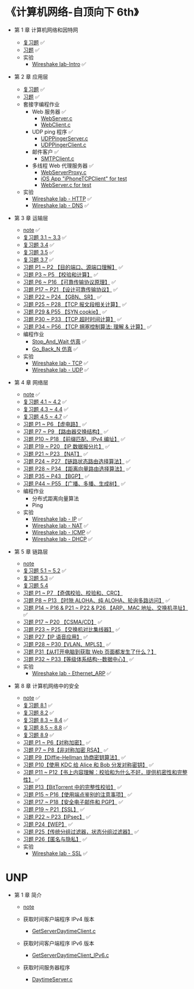 # 《计算机网络-自顶向下 6th》

* 第 1 章 计算机网络和因特网
  * [复习题](https://github.com/YangXiaoHei/Networking/blob/master/计算机网络自顶向下/01%20计算机网络和因特网/复习题.md) ✅
  * [习题](https://github.com/YangXiaoHei/Networking/blob/master/计算机网络自顶向下/01%20计算机网络和因特网/习题.md) ✅
  * 实验
  	* [Wireshake lab-Intro](https://github.com/YangXiaoHei/Networking/blob/master/计算机网络自顶向下/01%20计算机网络和因特网/Wireshake_lab-Intro.md) ✅
  
* 第 2 章 应用层
  * [复习题](https://github.com/YangXiaoHei/Networking/blob/master/计算机网络自顶向下/02%20应用层/复习题.md) ✅
  * [习题](https://github.com/YangXiaoHei/Networking/blob/master/计算机网络自顶向下/02%20应用层/习题.md) ✅
  * 套接字编程作业
    * Web 服务器 ✅
      * [WebServer.c](https://github.com/YangXiaoHei/Networking/blob/master/计算机网络自顶向下/02%20应用层/progs/WebServer.c)
      * [WebClient.c](https://github.com/YangXiaoHei/Networking/blob/master/计算机网络自顶向下/02%20应用层/progs/WebClient.c)
    * UDP ping 程序 ✅
      * [UDPPingerServer.c](https://github.com/YangXiaoHei/Networking/blob/master/计算机网络自顶向下/02%20应用层/progs/UDPPingerServer.c)
      * [UDPPingerClient.c](https://github.com/YangXiaoHei/Networking/blob/master/计算机网络自顶向下/02%20应用层/progs/UDPPingerClient.c)
    * 邮件客户 ✅
      * [SMTPClient.c](https://github.com/YangXiaoHei/Networking/blob/master/计算机网络自顶向下/02%20应用层/progs/SMTPClient.c)
    * 多线程 Web 代理服务器 ✅
      * [WebServerProxy.c](https://github.com/YangXiaoHei/Networking/blob/master/计算机网络自顶向下/02%20应用层/progs/WebServerProxy.c)
      * [iOS App "iPhoneTCPClient" for test](https://github.com/YangXiaoHei/Networking/blob/master/计算机网络自顶向下/02%20应用层/progs/iPhoneTCPClient)
      * [WebServer.c for test](https://github.com/YangXiaoHei/Networking/blob/master/计算机网络自顶向下/02%20应用层/progs/WebServer.c)
  * 实验
     * [Wireshake lab - HTTP](https://github.com/YangXiaoHei/Networking/blob/master/计算机网络自顶向下/02%20应用层/Wireshake_lab-HTTP.md)  ✅
     * [Wireshake lab - DNS](https://github.com/YangXiaoHei/Networking/blob/master/计算机网络自顶向下/02%20应用层/Wireshake_lab-DNS.md)  ✅
  
 * 第 3 章 运输层
   * [note](https://github.com/YangXiaoHei/Networking/blob/master/计算机网络自顶向下/03%20运输层/README.md) ✅
   * [复习题 3.1 ~ 3.3](https://github.com/YangXiaoHei/Networking/blob/master/计算机网络自顶向下/03%20运输层/复习题_31_33.md) ✅
   * [复习题 3.4](https://github.com/YangXiaoHei/Networking/blob/master/计算机网络自顶向下/03%20运输层/复习题_34.md) ✅
   * [复习题 3.5](https://github.com/YangXiaoHei/Networking/blob/master/计算机网络自顶向下/03%20运输层/复习题_35.md) ✅
   * [复习题 3.7](https://github.com/YangXiaoHei/Networking/blob/master/计算机网络自顶向下/03%20运输层/复习题_37.md) ✅
   * [习题 P1 ~ P2 【目的端口、源端口理解】](https://github.com/YangXiaoHei/Networking/blob/master/计算机网络自顶向下/03%20运输层/习题_01_02.md) ✅
   * [习题 P3 ~ P5 【校验和计算】](https://github.com/YangXiaoHei/Networking/blob/master/计算机网络自顶向下/03%20运输层/习题_03_05.md) ✅
   * [习题 P6 ~ P16 【可靠传输协议原理】](https://github.com/YangXiaoHei/Networking/blob/master/计算机网络自顶向下/03%20运输层/习题_06_16.md) ✅
   * [习题 P17 ~ P21 【设计可靠传输协议】](https://github.com/YangXiaoHei/Networking/blob/master/计算机网络自顶向下/03%20运输层/习题_17_21.md) ✅ 
   * [习题 P22 ~ P24 【GBN、SR】](https://github.com/YangXiaoHei/Networking/blob/master/计算机网络自顶向下/03%20运输层/习题_22_24.md) ✅ 
   * [习题 P25 ~ P28 【TCP 报文段相关计算】](https://github.com/YangXiaoHei/Networking/blob/master/03%20运输层/习题_25_28.md) ✅ 
   * [习题 P29 & P55 【SYN cookie】](https://github.com/YangXiaoHei/Networking/blob/master/计算机网络自顶向下/03%20运输层/习题_29&55.md) ✅ 
   * [习题 P30 ~ P33 【TCP 超时时间计算】](https://github.com/YangXiaoHei/Networking/blob/master/计算机网络自顶向下/03%20运输层/习题_30_33.md) ✅ 
   * [习题 P34 ~ P56 【TCP 拥塞控制算法: 理解 & 计算】](https://github.com/YangXiaoHei/Networking/blob/master/计算机网络自顶向下/03%20运输层/习题_34_56.md) ✅ 
   * 编程作业
     * [Stop_And_Wait 仿真](https://github.com/YangXiaoHei/Networking/tree/master/计算机网络自顶向下/03%20运输层/progs/Stop_And_Wait) ✅
     * [Go_Back_N 仿真](https://github.com/YangXiaoHei/Networking/tree/master/计算机网络自顶向下/03%20运输层/progs/GBN) ✅
   * 实验
     * [Wireshake lab - TCP](https://github.com/YangXiaoHei/Networking/blob/master/计算机网络自顶向下/03%20运输层/Wireshake_lab-TCP.md) ✅ 
     * [Wireshake lab - UDP](https://github.com/YangXiaoHei/Networking/blob/master/计算机网络自顶向下/03%20运输层/Wireshake_lab-UDP.md) ✅
   
* 第 4 章 网络层
   * [note](https://github.com/YangXiaoHei/Networking/blob/master/04%20网络层/README.md)  ✅
   * [复习题 4.1 ~ 4.2](https://github.com/YangXiaoHei/Networking/blob/master/计算机网络自顶向下/04%20网络层/复习题_41_42.md)  ✅
   * [复习题 4.3 ~ 4.4](https://github.com/YangXiaoHei/Networking/blob/master/计算机网络自顶向下/04%20网络层/复习题_43_44.md)  ✅
   * [复习题 4.5 ~ 4.7](https://github.com/YangXiaoHei/Networking/blob/master/计算机网络自顶向下/04%20网络层/复习题_45_47.md)  ✅
   * [习题 P1 ~ P6 【虚电路】](https://github.com/YangXiaoHei/Networking/blob/master/计算机网络自顶向下/04%20网络层/习题_01_06.md)  ✅
   * [习题 P7 ~ P9 【路由器交换结构】](https://github.com/YangXiaoHei/Networking/blob/master/计算机网络自顶向下/04%20网络层/习题_07_09.md)  ✅
   * [习题 P10 ~ P18  【前缀匹配、IPv4 编址】](https://github.com/YangXiaoHei/Networking/blob/master/计算机网络自顶向下/04%20网络层/习题_10_18.md)  ✅
   * [习题 P19 ~ P20 【IP 数据报分片】](https://github.com/YangXiaoHei/Networking/blob/master/计算机网络自顶向下/04%20网络层/习题_19_20.md)  ✅
   * [习题 P21 ~ P23 【NAT】](https://github.com/YangXiaoHei/Networking/blob/master/计算机网络自顶向下/04%20网络层/习题_21_23.md)  ✅
   * [习题 P24 ~ P27 【链路状态路由选择算法】](https://github.com/YangXiaoHei/Networking/blob/master/计算机网络自顶向下/04%20网络层/习题_24_27.md)  ✅
   * [习题 P28 ~ P34  【距离向量路由选择算法】](https://github.com/YangXiaoHei/Networking/blob/master/计算机网络自顶向下/04%20网络层/习题_28_34.md)  ✅
   * [习题 P35 ~ P43  【BGP】](https://github.com/YangXiaoHei/Networking/blob/master/计算机网络自顶向下/04%20网络层/习题_35_43.md)  ✅
   * [习题 P44 ~ P55 【广播、多播、生成树】](https://github.com/YangXiaoHei/Networking/blob/master/计算机网络自顶向下/04%20网络层/习题_44_55.md)  ✅
   * 编程作业
     * 分布式距离向量算法
     * Ping
   * 实验
     * [Wireshake lab - IP](https://github.com/YangXiaoHei/Networking/blob/master/计算机网络自顶向下/04%20网络层/Wireshake_lab-IP.md) ✅
     * [Wireshake lab - NAT](https://github.com/YangXiaoHei/Networking/blob/master/计算机网络自顶向下/04%20网络层/Wireshake_lab-NAT.md) ✅
     * [Wireshake lab - ICMP](https://github.com/YangXiaoHei/Networking/blob/master/计算机网络自顶向下/04%20网络层/Wireshake_lab-ICMP.md) ✅
     * [Wireshake lab - DHCP](https://github.com/YangXiaoHei/Networking/blob/master/计算机网络自顶向下/04%20网络层/Wireshake_lab-DHCP.md) ✅
     
* 第 5 章 链路层
  * [note](https://github.com/YangXiaoHei/Networking/blob/master/05%20链路层/README.md)
  * [复习题 5.1 ~ 5.2](https://github.com/YangXiaoHei/Networking/blob/master/计算机网络自顶向下/05%20链路层/复习题_51_52.md) ✅
  * [复习题 5.3](https://github.com/YangXiaoHei/Networking/blob/master/计算机网络自顶向下/05%20链路层/复习题_53.md) ✅
  * [复习题 5.4](https://github.com/YangXiaoHei/Networking/blob/master/计算机网络自顶向下/05%20链路层/复习题_54.md) 
  * [习题 P1 ~ P7 【奇偶校验、校验和、CRC】](https://github.com/YangXiaoHei/Networking/blob/master/计算机网络自顶向下/05%20链路层/习题_01_07.md) 
  * [习题 P8 ~ P13 【时隙 ALOHA、纯 ALOHA、轮询多路访问】](https://github.com/YangXiaoHei/Networking/blob/master/计算机网络自顶向下/05%20链路层/习题_08_13.md) ✅
  * [习题 P14 ~ P16 & P21 ~ P22 & P26 【ARP、MAC 地址、交换机寻址】](https://github.com/YangXiaoHei/Networking/blob/master/计算机网络自顶向下/05%20链路层/习题_14_16.md) ✅ 
  * [习题 P17 ~ P20 【CSMA/CD】](https://github.com/YangXiaoHei/Networking/blob/master/计算机网络自顶向下/05%20链路层/习题_17_20.md)  ✅ 
  * [习题 P23 ~ P25 【交换机对比集线器】](https://github.com/YangXiaoHei/Networking/blob/master/计算机网络自顶向下/05%20链路层/习题_23_25.md) ✅ 
  * [习题 P27【IP 语音应用】](https://github.com/YangXiaoHei/Networking/blob/master/计算机网络自顶向下/05%20链路层/习题_27.md) ✅ 
  * [习题 P28 ~ P30【VLAN、MPLS】](https://github.com/YangXiaoHei/Networking/blob/master/计算机网络自顶向下/05%20链路层/习题_28_30.md) ✅ 
  * [习题 P31【从打开电脑到获取 Web 页面都发生了什么？】](https://github.com/YangXiaoHei/Networking/blob/master/计算机网络自顶向下/05%20链路层/习题_31.md) 
  * [习题 P32 ~ P33【等级体系结构--数据中心】](https://github.com/YangXiaoHei/Networking/blob/master/计算机网络自顶向下/05%20链路层/习题_28_30.md) ✅ 
  * 实验
     * [Wireshake lab - Ethernet_ARP](https://github.com/YangXiaoHei/Networking/blob/master/计算机网络自顶向下/04%20网络层/Wireshake_lab-Ethernet_ARP.md) ✅
  
* 第 8 章 计算机网络中的安全
  * [note](https://github.com/YangXiaoHei/Networking/blob/master/计算机网络自顶向下/08%20计算机网络中的安全/README.md) ✅
  * [复习题 8.1](https://github.com/YangXiaoHei/Networking/blob/master/计算机网络自顶向下/08%20计算机网络中的安全/复习题_81.md) ✅
  * [复习题 8.2](https://github.com/YangXiaoHei/Networking/blob/master/计算机网络自顶向下/08%20计算机网络中的安全/复习题_82.md) ✅
  * [复习题 8.3 ~ 8.4](https://github.com/YangXiaoHei/Networking/blob/master/计算机网络自顶向下/08%20计算机网络中的安全/复习题_83_84.md) ✅
  * [复习题 8.5 ~ 8.8](https://github.com/YangXiaoHei/Networking/blob/master/计算机网络自顶向下/08%20计算机网络中的安全/复习题_85_88.md) ✅
  * [复习题 8.9](https://github.com/YangXiaoHei/Networking/blob/master/计算机网络自顶向下/08%20计算机网络中的安全/复习题_89.md) ✅
  * [习题 P1 ~ P6【对称加密】](https://github.com/YangXiaoHei/Networking/blob/master/计算机网络自顶向下/08%20计算机网络中的安全/习题_01_06.md) ✅
  * [习题 P7 ~ P8【非对称加密 RSA】](https://github.com/YangXiaoHei/Networking/blob/master/计算机网络自顶向下/08%20计算机网络中的安全/习题_07_08.md)  ✅
  * [习题 P9【Diffie-Hellman 协商密钥算法】](https://github.com/YangXiaoHei/Networking/blob/master/计算机网络自顶向下/08%20计算机网络中的安全/习题_09.md)  ✅
  * [习题 P10【使用 KDC 给 Alice 和 Bob 分发对称密钥】](https://github.com/YangXiaoHei/Networking/blob/master/计算机网络自顶向下/08%20计算机网络中的安全/习题_10.md)  ✅
  * [习题 P11 ~ P12【书上内容理解：校验和为什么不好，提供机密性和完整性】](https://github.com/YangXiaoHei/Networking/blob/master/计算机网络自顶向下/08%20计算机网络中的安全/习题_11_12.md)  ✅
  * [习题 P13【BitTorrent 中的完整性校验】](https://github.com/YangXiaoHei/Networking/blob/master/计算机网络自顶向下/08%20计算机网络中的安全/习题_13.md)  ✅
  * [习题 P15 ~ P16【使用端点鉴别的注意事项】](https://github.com/YangXiaoHei/Networking/blob/master/计算机网络自顶向下/08%20计算机网络中的安全/习题_15_16.md)  ✅
  * [习题 P17 ~ P18【安全电子邮件和 PGP】](https://github.com/YangXiaoHei/Networking/blob/master/计算机网络自顶向下/08%20计算机网络中的安全/习题_17_18.md)  ✅
  * [习题 P19 ~ P21【SSL】](https://github.com/YangXiaoHei/Networking/blob/master/计算机网络自顶向下/08%20计算机网络中的安全/习题_19_21.md)  ✅
  * [习题 P22 ~ P23【IPsec】](https://github.com/YangXiaoHei/Networking/blob/master/计算机网络自顶向下/08%20计算机网络中的安全/习题_22_23.md)  ✅
  * [习题 P24【WEP】](https://github.com/YangXiaoHei/Networking/blob/master/计算机网络自顶向下/08%20计算机网络中的安全/习题_24.md)  ✅
  * [习题 P25【传统分组过滤器，状态分组过滤器】](https://github.com/YangXiaoHei/Networking/blob/master/计算机网络自顶向下/08%20计算机网络中的安全/习题_25.md)  ✅
  * [习题 P26【匿名与隐私】](https://github.com/YangXiaoHei/Networking/blob/master/计算机网络自顶向下/08%20计算机网络中的安全/习题_26.md)  ✅
  * 实验
     * [Wireshake lab - SSL](https://github.com/YangXiaoHei/Networking/blob/master/计算机网络自顶向下/08%20计算机网络中的安全/Wireshake_lab-SSL.md) ✅

# UNP

* 第 1 章 简介

   * [note](https://github.com/YangXiaoHei/Networking/blob/master/UNP/01%20简介/README.md)
   
   * 获取时间客户端程序 IPv4 版本
      * [GetServerDaytimeClient.c](https://github.com/YangXiaoHei/Networking/blob/master/UNP/01%20简介/progs/GetServerDaytimeClient.c)
   * 获取时间客户端程序 IPv6 版本 
      * [GetServerDaytimeClient_IPv6.c](https://github.com/YangXiaoHei/Networking/blob/master/UNP/01%20简介/progs/GetServerDaytimeClient_IPv6.c)
   * 获取时间服务器程序
      * [DaytimeServer.c](https://github.com/YangXiaoHei/Networking/blob/master/UNP/01%20简介/progs/DaytimeServer.c)
   
  
   
   
   
  
    
  
